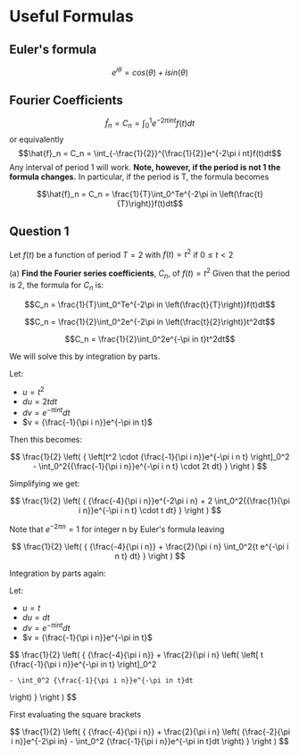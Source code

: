 # Useful Formulas #

## Euler's formula ##

$$
e^{i\theta} = cos(\theta) + i sin(\theta)
$$

## Fourier Coefficients ##

$$\hat{f}_n = C_n = \int_0^1e^{-2\pi i nt}f(t)dt$$
or equivalently
$$\hat{f}_n = C_n = \int_{-\frac{1}{2}}^{\frac{1}{2}}e^{-2\pi i nt}f(t)dt$$
Any interval of period 1 will work.  **Note, however, if the period is not 1 the formula changes.**
In particular, if the period is T, the formula becomes

$$\hat{f}_n = C_n = \frac{1}{T}\int_0^Te^{-2\pi in \left(\frac{t}{T}\right)}f(t)dt$$


## Question 1 ##
Let $f(t)$ be a function of period $T = 2$ with $f(t) = t^2$
if $0 ≤ t < 2$

(a) **Find the Fourier series coefficients**, $C_n$, of $f(t)=t^2$ 
Given that the period is 2, the formula for $C_n$ is:

$$C_n = \frac{1}{T}\int_0^Te^{-2\pi in \left(\frac{t}{T}\right)}f(t)dt$$

$$C_n = \frac{1}{2}\int_0^2e^{-2\pi in \left(\frac{t}{2}\right)}t^2dt$$

$$C_n = \frac{1}{2}\int_0^2e^{-\pi in t}t^2dt$$

We will solve this by integration by parts.

Let:
 - $u = t^2$
 - $du = 2tdt$
 - $dv = e^{-\pi in t}dt$
 - $v = {\frac{-1}{\pi i n}}e^{-\pi in t}$

Then this becomes:

$$
\frac{1}{2} \left( {
\left[t^2 \cdot {\frac{-1}{\pi i n}}e^{-\pi i n t} \right]_0^2 - 
\int_0^2{{\frac{-1}{\pi i n}}e^{-\pi i n t} \cdot 2t dt}
}
\right )
$$

Simplifying we get:

$$
\frac{1}{2} \left( {
{\frac{-4}{\pi i n}}e^{-2\pi i n}  + 2 
\int_0^2{{\frac{1}{\pi i n}}e^{-\pi i n t} \cdot t dt}
}
\right )
$$

Note that $e^{-2\pi n} = 1$ for integer n by Euler's formula leaving

$$
\frac{1}{2} \left( {
{\frac{-4}{\pi i n}} + \frac{2}{\pi i n} 
\int_0^2{t e^{-\pi i n t} dt}
}
\right )
$$

Integration by parts again:

Let:
 - $u = t$
 - $du = dt$
 - $dv = e^{-\pi in t}dt$
 - $v = {\frac{-1}{\pi i n}}e^{-\pi in t}$

$$
\frac{1}{2} \left( {
{\frac{-4}{\pi i n}} + \frac{2}{\pi i n} 
\left(
    \left[
        t
        {\frac{-1}{\pi i n}}e^{-\pi in t}
        \right]_0^2 
    
    
    - \int_0^2 {\frac{-1}{\pi i n}}e^{-\pi in t}dt
\right)
}
\right )
$$

First evaluating the square brackets

$$
\frac{1}{2} \left( {
{\frac{-4}{\pi i n}} + \frac{2}{\pi i n} 
\left(
    {\frac{-2}{\pi i n}}e^{-2\pi in}
    - \int_0^2 {\frac{-1}{\pi i n}}e^{-\pi in t}dt
\right)
}
\right )
$$
